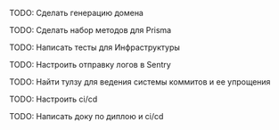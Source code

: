 TODO: Сделать генерацию домена

TODO: Сделать набор методов для Prisma

TODO: Написать тесты для Инфраструктуры

TODO: Настроить отправку логов в Sentry

TODO: Найти тулзу для ведения системы коммитов и ее упрощения

TODO: Настроить ci/cd

TODO: Написать доку по диплою и ci/cd
